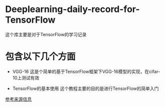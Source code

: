 # Deeplearning-daily-record-for-TensorFlow
这个库主要是对于TensorFlow的学习记录
# 包含以下几个方面
+ VGG-16
这是个简单的基于TensorFlow框架下VGG-16模型的实现，在cifar-10上测试有效

+ TensorFlow的基本使用
这个教程主要的目的是进行TensorFlow的简单入门

[参考来源信息](https://github.com/kevin28520/My-TensorFlow-tutorials)
